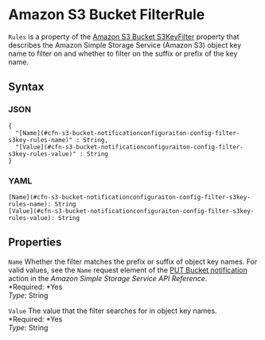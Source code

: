 # Amazon S3 Bucket FilterRule<a name="aws-properties-s3-bucket-notificationconfiguration-config-filter-s3key-rules"></a>

`Rules` is a property of the [Amazon S3 Bucket S3KeyFilter](aws-properties-s3-bucket-notificationconfiguration-config-filter-s3key.md) property that describes the Amazon Simple Storage Service \(Amazon S3\) object key name to filter on and whether to filter on the suffix or prefix of the key name\.

## Syntax<a name="w3ab2c21c14e1531b5"></a>

### JSON<a name="aws-properties-s3-bucket-notificationconfiguration-config-filter-s3key-rules-syntax.json"></a>

```
{
  "[Name](#cfn-s3-bucket-notificationconfiguraiton-config-filter-s3key-rules-name)" : String,
  "[Value](#cfn-s3-bucket-notificationconfiguraiton-config-filter-s3key-rules-value)" : String
}
```

### YAML<a name="aws-properties-s3-bucket-notificationconfiguration-config-filter-s3key-rules-syntax.yaml"></a>

```
[Name](#cfn-s3-bucket-notificationconfiguraiton-config-filter-s3key-rules-name): String
[Value](#cfn-s3-bucket-notificationconfiguraiton-config-filter-s3key-rules-value): String
```

## Properties<a name="w3ab2c21c14e1531b7"></a>

`Name`  <a name="cfn-s3-bucket-notificationconfiguraiton-config-filter-s3key-rules-name"></a>
Whether the filter matches the prefix or suffix of object key names\. For valid values, see the `Name` request element of the [PUT Bucket notification](http://docs.aws.amazon.com/AmazonS3/latest/API/RESTBucketPUTnotification.html) action in the *Amazon Simple Storage Service API Reference*\.  
*Required: *Yes  
*Type*: String

`Value`  <a name="cfn-s3-bucket-notificationconfiguraiton-config-filter-s3key-rules-value"></a>
The value that the filter searches for in object key names\.  
*Required: *Yes  
*Type*: String